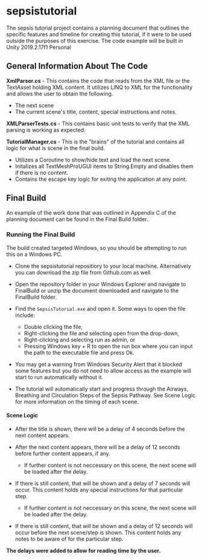 # sepsistutorial
The sepsis tutorial project contains a planning document that outlines the specific features and timeline for creating this tutorial, if it were to be used outside the purposes of this exercise. The code example will be built in Unity 2019.2.17f1 Personal

## General Information About The Code
**XmlParser.cs** - This contains the code that reads from the XML file or the TextAsset holding XML content. It utilizes LINQ to XML for the functionality and allows the user to obtain the following.
  * The next scene
  * The current scene's title, content, special instructions and notes.
  
**XMLParserTests.cs** - This contains basic unit tests to verify that the XML parsing is working as expected.

**TutorialManager.cs** - This is the "brains" of the tutorial and contains all logic for what is scene in the final build.
  * Utilizes a Coroutine to show/hide text and load the next scene.
  * Initalizes all TextMeshProUGUI items to String.Empty and disables them if there is no content.
  * Contains the escape key logic for exiting the application at any point.

## Final Build
An example of the work done that was outlined in Appendix C of the planning document can be found in the Final Build folder.

### Running the Final Build
The build created targeted Windows, so you should be attempting to run this on a Windows PC.
* Clone the sepsistutorial repositiory to your local machine. Alternatively you can download the zip file from Github.com as well
* Open the repository folder in your Windows Explorer and navigate to FinalBuild or unzip the document downloaded and navigate to the FinalBuild folder.
* Find the `SepsisTutorial.exe` and open it. 
  Some ways to open the file include:
    * Double clicking the file, 
    * Right-clicking the file and selecting open from the drop-down, 
    * Right-clicking and selecting run as admin, or 
    * Pressing Windows key + R to open the run box where you can input the path to the executable file and press Ok.
* You may get a warning from Windows Security Alert that it blocked some features but you do not need to allow access as the example will start to run automatically without it.
    
* The tutorial will automatically start and progress through the Airways, Breathing and Circulation Steps of the Sepsis Pathway. See Scene Logic for more information on the timing of each scene.

#### Scene Logic

  * After the title is shown, there will be a delay of 4 seconds before the next content appears.

  * After the next content appears, there will be a delay of 12 seconds before further content appears, if any.
    * If further content is not neccessary on this scene, the next scene will be loaded after the delay.

  * If there is still content, that will be shown and a delay of 7 seconds will occur. This content holds any special instructions for that particular step.
    * If further content is not neccessary on this scene, the next scene will be loaded after the delay.

  * If there is still content, that will be shown and a delay of 12 seconds will occur before the next scene/step is shown. This content holds any notes to be aware of for the particular step.

  **The delays were added to allow for reading time by the user.**



